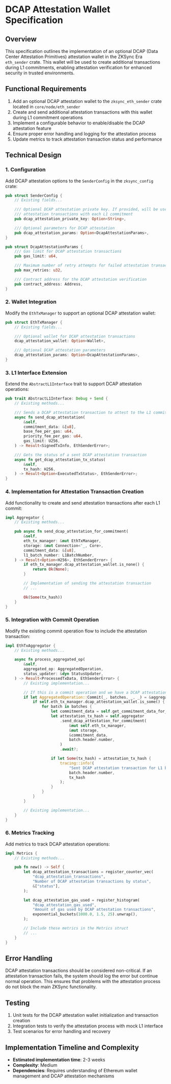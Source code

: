 # DCAP Attestation Wallet Specification

## Overview

This specification outlines the implementation of an optional DCAP (Data Center Attestation Primitives) attestation
wallet in the ZKSync Era `eth_sender` crate. This wallet will be used to create additional transactions during L1
commitments, enabling attestation verification for enhanced security in trusted environments.

## Functional Requirements

1. Add an optional DCAP attestation wallet to the `zksync_eth_sender` crate located in `core/node/eth_sender`
2. Create and send additional attestation transactions with this wallet during L1 commitment operations
3. Implement a configurable behavior to enable/disable the DCAP attestation feature
4. Ensure proper error handling and logging for the attestation process
5. Update metrics to track attestation transaction status and performance

## Technical Design

### 1. Configuration

Add DCAP attestation options to the `SenderConfig` in the `zksync_config` crate:

```rust
pub struct SenderConfig {
    // Existing fields...

    /// Optional DCAP attestation private key. If provided, will be used to send 
    /// attestation transactions with each L1 commitment
    pub dcap_attestation_private_key: Option<String>,

    /// Optional parameters for DCAP attestation
    pub dcap_attestation_params: Option<DcapAttestationParams>,
}

pub struct DcapAttestationParams {
    /// Gas limit for DCAP attestation transactions
    pub gas_limit: u64,

    /// Maximum number of retry attempts for failed attestation transactions
    pub max_retries: u32,

    /// Contract address for the DCAP attestation verification
    pub contract_address: Address,
}
```

### 2. Wallet Integration

Modify the `EthTxManager` to support an optional DCAP attestation wallet:

```rust
pub struct EthTxManager {
    // Existing fields...

    /// Optional wallet for DCAP attestation transactions
    dcap_attestation_wallet: Option<Wallet>,

    /// Optional DCAP attestation parameters
    dcap_attestation_params: Option<DcapAttestationParams>,
}
```

### 3. L1 Interface Extension

Extend the `AbstractL1Interface` trait to support DCAP attestation operations:

```rust
pub trait AbstractL1Interface: Debug + Send {
    // Existing methods...

    /// Sends a DCAP attestation transaction to attest to the L1 commitment
    async fn send_dcap_attestation(
        &self,
        commitment_data: &[u8],
        base_fee_per_gas: u64,
        priority_fee_per_gas: u64,
        gas_limit: U256,
    ) -> Result<SignedTxInfo, EthSenderError>;

    /// Gets the status of a sent DCAP attestation transaction
    async fn get_dcap_attestation_tx_status(
        &self,
        tx_hash: H256,
    ) -> Result<Option<ExecutedTxStatus>, EthSenderError>;
}
```

### 4. Implementation for Attestation Transaction Creation

Add functionality to create and send attestation transactions after each L1 commit:

```rust
impl Aggregator {
    // Existing methods...

    pub async fn send_dcap_attestation_for_commitment(
        &self,
        eth_tx_manager: &mut EthTxManager,
        storage: &mut Connection<'_, Core>,
        commitment_data: &[u8],
        l1_batch_number: L1BatchNumber,
    ) -> Result<Option<H256>, EthSenderError> {
        if eth_tx_manager.dcap_attestation_wallet.is_none() {
            return Ok(None);
        }

        // Implementation of sending the attestation transaction
        // ...

        Ok(Some(tx_hash))
    }
}
```

### 5. Integration with Commit Operation

Modify the existing commit operation flow to include the attestation transaction:

```rust
impl EthTxAggregator {
    // Existing methods...

    async fn process_aggregated_op(
        &self,
        aggregated_op: AggregatedOperation,
        status_updater: &dyn StatusUpdater,
    ) -> Result<ProcessedTxData, EthSenderError> {
        // Existing implementation...

        // If this is a commit operation and we have a DCAP attestation wallet
        if let AggregatedOperation::Commit(_, batches, _, _) = &aggregated_op {
            if self.eth_tx_manager.dcap_attestation_wallet.is_some() {
                for batch in batches {
                    let commitment_data = self.get_commitment_data_for_batch(batch)?;
                    let attestation_tx_hash = self.aggregator
                        .send_dcap_attestation_for_commitment(
                            &mut self.eth_tx_manager,
                            &mut storage,
                            &commitment_data,
                            batch.header.number,
                        )
                        .await?;

                    if let Some(tx_hash) = attestation_tx_hash {
                        tracing::info!(
                            "Sent DCAP attestation transaction for L1 batch {}. Tx hash: {:?}",
                            batch.header.number,
                            tx_hash
                        );
                    }
                }
            }
        }

        // Existing implementation...
    }
}
```

### 6. Metrics Tracking

Add metrics to track DCAP attestation operations:

```rust
impl Metrics {
    // Existing methods...

    pub fn new() -> Self {
        let dcap_attestation_transactions = register_counter_vec(
            "dcap_attestation_transactions",
            "Number of DCAP attestation transactions by status",
            &["status"],
        );

        let dcap_attestation_gas_used = register_histogram(
            "dcap_attestation_gas_used",
            "Amount of gas used by DCAP attestation transactions",
            exponential_buckets(1000.0, 1.5, 25).unwrap(),
        );

        // Include these metrics in the Metrics struct
        // ...
    }
}
```

## Error Handling

DCAP attestation transactions should be considered non-critical. If an attestation transaction fails, the system should
log the error but continue normal operation. This ensures that problems with the attestation process do not block the
main ZKSync functionality.

## Testing

1. Unit tests for the DCAP attestation wallet initialization and transaction creation
2. Integration tests to verify the attestation process with mock L1 interface
3. Test scenarios for error handling and recovery

## Implementation Timeline and Complexity

- **Estimated implementation time**: 2-3 weeks
- **Complexity**: Medium
- **Dependencies**: Requires understanding of Ethereum wallet management and DCAP attestation mechanisms
